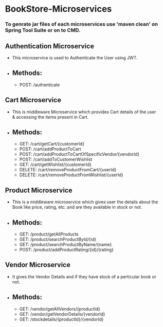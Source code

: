 # BookStore-Microservices
### To genrate jar files of each microservices use 'maven clean' on Spring Tool Suite or on to CMD.

## Authentication Microservice
- This microservice is used to Authenticate the User using JWT.
- ## Methods:
  - POST: /authenticate

## Cart Microservice
- This is middleware Microservice which provides Cart details of the user & accessing the items present in Cart.
- ## Methods:
  - GET: /cart/getCart/{customerId}
  - POST: /cart/addProductToCart
  - POST: /cart/addProductToCartOfSpecificVendor/{vendorId}
  - POST: /cart/addToCustomerWishlist
  - GET: /cart/getWishlist/{customerId}
  - DELETE: /cart/removeProductFromCart/{userId}
  - DELETE: /cart/removeProductFromWishlist/{userId}

## Product Microservice
- This is a middleware microservice which gives user the details about the Book like price, rating, etc. and are they available in stock or not.
- ## Methods:
  - GET: /product/getAllProducts
  - GET: /product/searchProductById/{id}
  - GET: /product/searchProductByName/{name}
  - POST: /product/addProductRating/{id}/{rating}

## Vendor Microservice
- It gives the Vendor Details and if they have stock of a perticular book or not.
- ## Methods:
  - GET: /vendor/getAllVendors/{productId}
  - GET: /vendor/getVendorDetails/{vendorId}
  - GET: /stockdetails/{productId}/{vendorId}
